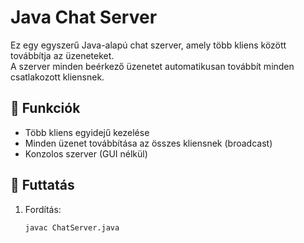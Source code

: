 # Java Chat Server

Ez egy egyszerű Java-alapú chat szerver, amely több kliens között továbbítja az üzeneteket.  
A szerver minden beérkező üzenetet automatikusan továbbít minden csatlakozott kliensnek.

## 🧠 Funkciók

- Több kliens egyidejű kezelése
- Minden üzenet továbbítása az összes kliensnek (broadcast)
- Konzolos szerver (GUI nélkül)

## 🚀 Futtatás

1. Fordítás:
   ```bash
   javac ChatServer.java
